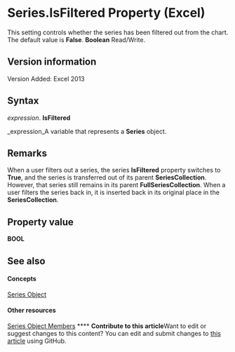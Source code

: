 
# Series.IsFiltered Property (Excel)

This setting controls whether the series has been filtered out from the chart. The default value is  **False**.  **Boolean** Read/Write.


## Version information

Version Added: Excel 2013 


## Syntax

 _expression_. **IsFiltered**

 _expression_A variable that represents a  **Series** object.


## Remarks

When a user filters out a series, the series  **IsFiltered** property switches to **True**, and the series is transferred out of its parent  **SeriesCollection**. However, that series still remains in its parent  **FullSeriesCollection**. When a user filters the series back in, it is inserted back in its original place in the  **SeriesCollection**. 


## Property value

 **BOOL**


## See also


#### Concepts


 [Series Object](c7d34b32-8172-f7a0-0a17-f01d44246b64.md)
#### Other resources


 [Series Object Members](eeab4f69-b436-9de7-5d4a-0a5c63f2dfce.md)
****   **Contribute to this article**Want to edit or suggest changes to this content? You can edit and submit changes to  [this article](https://github.com/jhershey00/VBA_Excel_Test/OpenXMLCon/articles/90c1564c-439c-de1f-8082-0de3372c0566.md) using GitHub.

